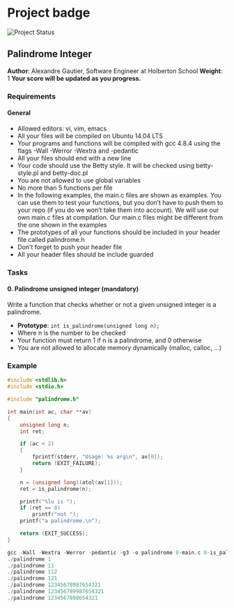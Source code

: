 # Project badge
![Project Status](https://img.shields.io/badge/Status-Complete-brightgreen)

## Palindrome Integer

**Author**: Alexandre Gautier, Software Engineer at Holberton School
**Weight**: 1
**Your score will be updated as you progress.**

### Requirements

#### General

- Allowed editors: vi, vim, emacs
- All your files will be compiled on Ubuntu 14.04 LTS
- Your programs and functions will be compiled with gcc 4.8.4 using the flags -Wall -Werror -Wextra and -pedantic
- All your files should end with a new line
- Your code should use the Betty style. It will be checked using betty-style.pl and betty-doc.pl
- You are not allowed to use global variables
- No more than 5 functions per file
- In the following examples, the main.c files are shown as examples. You can use them to test your functions, but you don’t have to push them to your repo (if you do we won’t take them into account). We will use our own main.c files at compilation. Our main.c files might be different from the one shown in the examples
- The prototypes of all your functions should be included in your header file called palindrome.h
- Don’t forget to push your header file
- All your header files should be include guarded

### Tasks

#### 0. Palindrome unsigned integer (mandatory)

Write a function that checks whether or not a given unsigned integer is a palindrome.

- **Prototype**: `int is_palindrome(unsigned long n);`
- Where n is the number to be checked
- Your function must return 1 if n is a palindrome, and 0 otherwise
- You are not allowed to allocate memory dynamically (malloc, calloc, …)

### Example

```c
#include <stdlib.h>
#include <stdio.h>

#include "palindrome.h"

int main(int ac, char **av)
{
    unsigned long n;
    int ret;

    if (ac < 2)
    {
        fprintf(stderr, "Usage: %s arg\n", av[0]);
        return (EXIT_FAILURE);
    }

    n = (unsigned long)(atol(av[1]));
    ret = is_palindrome(n);

    printf("%lu is ");
    if (ret == 0)
        printf("not ");
    printf("a palindrome.\n");

    return (EXIT_SUCCESS);
}

gcc -Wall -Wextra -Werror -pedantic -g3 -o palindrome 0-main.c 0-is_palindrome.c
./palindrome 1
./palindrome 11
./palindrome 112
./palindrome 121
./palindrome 12345678987654321
./palindrome 123456789987654321
./palindrome 1234567898654321
